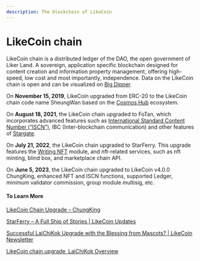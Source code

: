 ```yaml
---
description: The blockchain of LikeCoin
---
```


# LikeCoin chain

LikeCoin chain is a distributed ledger of the DAO, the open government of Liker Land. A sovereign, application specific blockchain designed for content creation and information property management, offering high-speed, low cost and most importantly, independence. Data on the LikeCoin chain is open and can be visualized on [Big Dipper](https://likecoin.bigdipper.live/).

On **November 15, 2019**, LikeCoin upgraded from ERC-20 to the LikeCoin chain code name SheungWan based on the [Cosmos Hub](https://cosmos.network/) ecosystem.&#x20;

On **August 18, 2021**, the LikeCoin chain upgraded to FoTan, which incorporates advanced features such as [International Standard Content Number (“ISCN”)](../decentralized-publishing/what-is-iscn.md), IBC (Inter-blockchain communication) and other features of [Stargate](https://stargate.cosmos.network/).

On **July 21, 2022**, the LikeCoin chain upgraded to StarFerry. This upgrade features the [Writing NFT](../writing-nft/) module, and nft-related services, such as nft minting, blind box, and marketplace chain API.

On **June 5, 2023**, the LikeCoin chain upgraded to LikeCoin v4.0.0 ChungKing, enhanced NFT and ISCN functions, supported Ledger, minimum validator commission, group module multisig, etc.



#### To Learn More

[LikeCoin Chain Upgrade – ChungKing](https://blog.like.co/en/likecoin-chain-upgrade-chungking/)

[StarFerry – A Full Ship of Stories | LikeCoin Updates](https://blog.like.co/en/starferry-a-full-ship-of-stories-likecoin-updates/)

[Successful LaiChiKok Upgrade with the Blessing from Mascots? | LikeCoin Newsletter](https://blog.like.co/en/successful-laichikok-upgrade-with-the-blessing-from-mascots-likecoin-newsletter/)

[LikeCoin chain upgrade, LaiChiKok Overview](https://blog.like.co/en/likecoin-chain-upgrade-laichikok-overview/https://blog.like.co/en/likecoin-chain-upgrade-laichikok-overview/)
